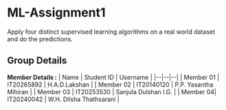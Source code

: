# ML-Assignment1
Apply four distinct supervised learning algorithms on a real world dataset and do the predictions.

## Group Details

**Member Details :** 
| Name | Student ID | Username |
|--|--|--|
| Member 01 | IT20265892 | H.A.D.Lakshan  |
| Member 02 | IT20140120 | P.P. Yasantha Mihiran |
| Member 03 | IT20253530 | Sanjula Dulshan I.G.  |
| Member 04| IT20240042 | W.H. Dilsha Thathsarani |
